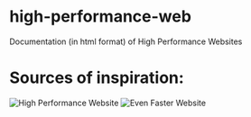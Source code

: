 # high-performance-web
Documentation (in html format) of High Performance Websites

# Sources of inspiration:

![High Performance Website](https://images-na.ssl-images-amazon.com/images/I/5169mD4idJL._UY250_.jpg)
![Even Faster Website](https://images-eu.ssl-images-amazon.com/images/I/51X67rYR51L._UY250_.jpg)
